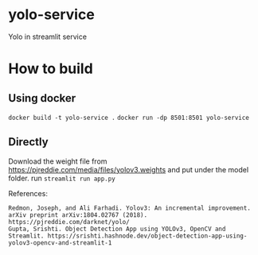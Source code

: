 # yolo-service
Yolo in streamlit service 


# How to build

## Using docker

`docker build -t yolo-service .`
`docker run -dp 8501:8501 yolo-service`

## Directly

Download the weight file from https://pjreddie.com/media/files/yolov3.weights and put under the model folder. 
run `streamlit run app.py`

References: 
```
Redmon, Joseph, and Ali Farhadi. Yolov3: An incremental improvement. arXiv preprint arXiv:1804.02767 (2018). https://pjreddie.com/darknet/yolo/
Gupta, Srishti. Object Detection App using YOLOv3, OpenCV and Streamlit. https://srishti.hashnode.dev/object-detection-app-using-yolov3-opencv-and-streamlit-1
```
